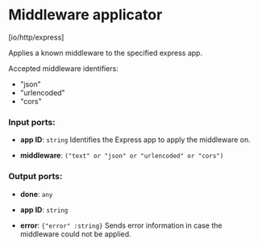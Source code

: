 # Middleware applicator

[io/http/express]

Applies a known middleware to the specified express app.

Accepted middleware identifiers:
* "json"
* "urlencoded"
* "cors"

### Input ports:

* __app ID__: `string`
    Identifies the Express app to apply the middleware on.



* __middleware__: `("text" or "json" or "urlencoded" or "cors")`


### Output ports:

* __done__: `any`


* __app ID__: `string`


* __error__: `{"error" :string}`
    Sends error information in case the middleware could not be applied.



